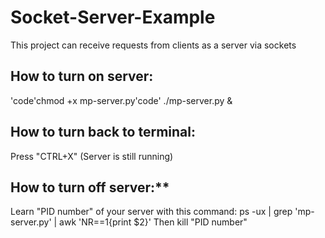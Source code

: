 # Socket-Server-Example
This project can receive requests from clients as a server via sockets

## How to turn on server:
  'code'chmod +x mp-server.py'code'
  ./mp-server.py &

## How to turn back to terminal:
Press "CTRL+X"
(Server is still running)

## How to turn off server:**
Learn "PID number" of your server with this command:
  ps -ux | grep 'mp-server.py' | awk 'NR==1{print $2}'
Then
  kill "PID number"
